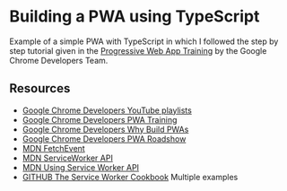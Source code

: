 # Building a PWA using TypeScript

Example of a simple PWA with TypeScript in which I followed the step by step tutorial given in the [Progressive Web App Training](https://www.youtube.com/playlist?list=PLNYkxOF6rcIB2xHBZ7opgc2Mv009X87Hh) by the Google Chrome Developers Team.

## Resources

- [Google Chrome Developers YouTube playlists](https://www.youtube.com/c/GoogleChromeDevelopers/playlists?view=50&sort=dd&shelf_id=9)
- [Google Chrome Developers PWA Training](https://www.youtube.com/playlist?list=PLNYkxOF6rcIB2xHBZ7opgc2Mv009X87Hh)
- [Google Chrome Developers Why Build PWAs](https://www.youtube.com/playlist?list=PLNYkxOF6rcIAvsHlT44x-Kve2lG8CrDip)
- [Google Chrome Developers PWA Roadshow](https://www.youtube.com/playlist?list=PLNYkxOF6rcICnIOm4cfylT0-cEfytBtYt)
- [MDN FetchEvent](https://developer.mozilla.org/en-US/docs/Web/API/FetchEvent)
- [MDN ServiceWorker API](https://developer.mozilla.org/en-US/docs/Web/API/Service_Worker_API)
- [MDN Using Service Worker API](https://developer.mozilla.org/en-US/docs/Web/API/Service_Worker_API/Using_Service_Workers)
- [GITHUB The Service Worker Cookbook](https://github.com/mdn/serviceworker-cookbook) Multiple examples


